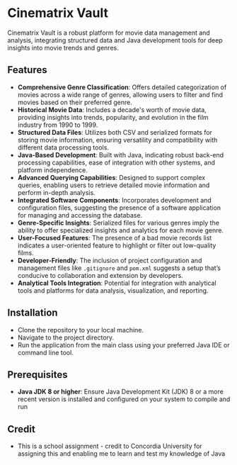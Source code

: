 # Cinematrix Vault
Cinematrix Vault is a robust platform for movie data management and analysis, integrating structured data and Java development tools for deep insights into movie trends and genres.

## Features
- **Comprehensive Genre Classification**: Offers detailed categorization of movies across a wide range of genres, allowing users to filter and find movies based on their preferred genre.
- **Historical Movie Data**: Includes a decade's worth of movie data, providing insights into trends, popularity, and evolution in the film industry from 1990 to 1999.
- **Structured Data Files**: Utilizes both CSV and serialized formats for storing movie information, ensuring versatility and compatibility with different data processing tools.
- **Java-Based Development**: Built with Java, indicating robust back-end processing capabilities, ease of integration with other systems, and platform independence.
- **Advanced Querying Capabilities**: Designed to support complex queries, enabling users to retrieve detailed movie information and perform in-depth analysis.
- **Integrated Software Components**: Incorporates development and configuration files, suggesting the presence of a software application for managing and accessing the database.
- **Genre-Specific Insights**: Serialized files for various genres imply the ability to offer specialized insights and analytics for each movie genre.
- **User-Focused Features**: The presence of a bad movie records list indicates a user-oriented feature to highlight or filter out low-quality films.
- **Developer-Friendly**: The inclusion of project configuration and management files like `.gitignore` and `pom.xml` suggests a setup that’s conducive to collaboration and extension by developers.
- **Analytical Tools Integration**: Potential for integration with analytical tools and platforms for data analysis, visualization, and reporting.

## Installation
- Clone the repository to your local machine.
- Navigate to the project directory.
- Run the application from the main class using your preferred Java IDE or command line tool.


## Prerequisites
- **Java JDK 8 or higher**: Ensure Java Development Kit (JDK) 8 or a more recent version is installed and configured on your system to compile and run

## Credit
- This is a school assignment - credit to Concordia University for assigning this and enabling me to learn and test my knowledge of Java
